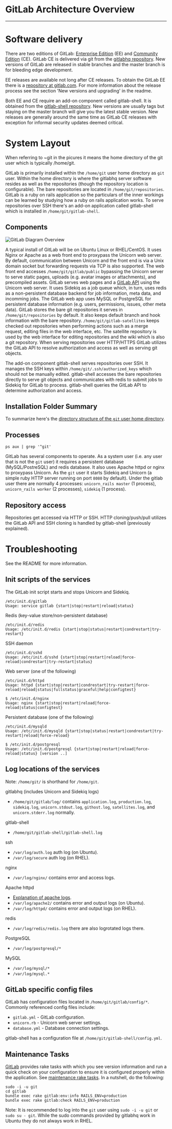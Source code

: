 # GitLab Architecture Overview
---

# Software delivery

There are two editions of GitLab: [Enterprise Edition](https://www.gitlab.com/gitlab-ee/) (EE) and [Community Edition](https://www.gitlab.com/gitlab-ce/) (CE).
GitLab CE is delivered via git from the [gitlabhq repository](https://gitlab.com/gitlab-org/gitlab-ce/tree/master).
New versions of GitLab are released in stable branches and the master branch is for bleeding edge development.

EE releases are available not long after CE releases.
To obtain the GitLab EE there is a [repository at gitlab.com](https://gitlab.com/subscribers/gitlab-ee).
For more information about the release process see the section 'New versions and upgrading' in the readme.

Both EE and CE require an add-on component called gitlab-shell.
It is obtained from the [gitlab-shell repository](https://gitlab.com/gitlab-org/gitlab-shell/tree/master).
New versions are usually tags but staying on the master branch will give you the latest stable version.
New releases are generally around the same time as GitLab CE releases with exception for informal security updates deemed critical.

# System Layout

When referring to ~git in the picures it means the home directory of the git user which is typically /home/git.

GitLab is primarily installed within the `/home/git` user home directory as `git` user.
Within the home directory is where the gitlabhq server software resides as well as the repositories (though the repository location is configurable).
The bare repositories are located in `/home/git/repositories`.
GitLab is a ruby on rails application so the particulars of the inner workings can be learned by studying how a ruby on rails application works.
To serve repositories over SSH there's an add-on application called gitlab-shell which is installed in `/home/git/gitlab-shell`.

## Components

![GitLab Diagram Overview](resources/gitlab_diagram_overview.png "GitLab Diagram Overview")

A typical install of GitLab will be on Ubuntu Linux or RHEL/CentOS.
It uses Nginx or Apache as a web front end to proxypass the Unicorn web server.
By default, communication between Unicorn and the front end is via a Unix domain socket but forwarding requests via TCP is also supported.
The web front end accesses `/home/git/gitlab/public` bypassing the Unicorn server to serve static pages, uploads (e.g. avatar images or attachments), and precompiled assets.
GitLab serves web pages and a [GitLab API](https://gitlab.com/gitlab-org/gitlab-ce/tree/master/doc/api) using the Unicorn web server.
It uses Sidekiq as a job queue which, in turn, uses redis as a non-persistent database backend for job information, meta data, and incomming jobs.
The GitLab web app uses MySQL or PostgreSQL for persistent database information (e.g. users, permissions, issues, other meta data).
GitLab stores the bare git repositories it serves in `/home/git/repositories` by default.
It also keeps default branch and hook information with the bare repository.
`/home/git/gitlab-satellites` keeps checked out repositories when performing actions such as a merge request, editing files in the web interface, etc.
The satellite repository is used by the web interface for editing repositories and the wiki which is also a git repository.
When serving repositories over HTTP/HTTPS GitLab utilizes the GitLab API to resolve authorization and access as well as serving git objects.

The add-on component gitlab-shell serves repositories over SSH.
It manages the SSH keys within `/home/git/.ssh/authorized_keys` which should not be manually edited.
gitlab-shell accesses the bare repositories directly to serve git objects and communicates with redis to submit jobs to Sidekiq for GitLab to process.
 gitlab-shell queries the GitLab API to determine authorization and access.

## Installation Folder Summary

To summarize here's the [directory structure of the `git` user home directory](../install/structure.md).


## Processes

    ps aux | grep '^git'

GitLab has several components to operate.
As a system user (i.e. any user that is not the `git` user) it requires a persistent database (MySQL/PostreSQL) and redis database.
It also uses Apache httpd or nginx to proxypass Unicorn.
As the `git` user it starts Sidekiq and Unicorn (a simple ruby HTTP server running on port `8080` by default).
Under the gitlab user there are normally 4 processes: `unicorn_rails master` (1 process), `unicorn_rails worker` (2 processes), `sidekiq` (1 process).

## Repository access

Repositories get accessed via HTTP or SSH.
HTTP cloning/push/pull utilizes the GitLab API and SSH cloning is handled by gitlab-shell (previously explained).

# Troubleshooting

See the README for more information.

## Init scripts of the services

The GitLab init script starts and stops Unicorn and Sidekiq.

```
/etc/init.d/gitlab 
Usage: service gitlab {start|stop|restart|reload|status}
```

Redis (key-value store/non-persistent database)

```
/etc/init.d/redis 
Usage: /etc/init.d/redis {start|stop|status|restart|condrestart|try-restart}
```

SSH daemon

```
/etc/init.d/sshd 
Usage: /etc/init.d/sshd {start|stop|restart|reload|force-reload|condrestart|try-restart|status}
```

Web server (one of the following)

```
/etc/init.d/httpd 
Usage: httpd {start|stop|restart|condrestart|try-restart|force-reload|reload|status|fullstatus|graceful|help|configtest}

$ /etc/init.d/nginx
Usage: nginx {start|stop|restart|reload|force-reload|status|configtest}
```

Persistent database (one of the following)

```
/etc/init.d/mysqld 
Usage: /etc/init.d/mysqld {start|stop|status|restart|condrestart|try-restart|reload|force-reload}

$ /etc/init.d/postgresql
Usage: /etc/init.d/postgresql {start|stop|restart|reload|force-reload|status} [version ..]
```

## Log locations of the services

Note: `/home/git/` is shorthand for `/home/git`.

gitlabhq (includes Unicorn and Sidekiq logs)

* `/home/git/gitlab/log/` contains `application.log`, `production.log`, `sidekiq.log`, `unicorn.stdout.log`, `githost.log`, `satellites.log`, and `unicorn.stderr.log` normally.

gitlab-shell

* `/home/git/gitlab-shell/gitlab-shell.log`

ssh

* `/var/log/auth.log` auth log (on Ubuntu).
* `/var/log/secure` auth log (on RHEL).

nginx

* `/var/log/nginx/` contains error and access logs.

Apache httpd

* [Explanation of apache logs](http://httpd.apache.org/docs/2.2/logs.html).
* `/var/log/apache2/` contains error and output logs (on Ubuntu).
* `/var/log/httpd/` contains error and output logs (on RHEL).

redis

* `/var/log/redis/redis.log` there are also logrotated logs there.

PostgreSQL

* `/var/log/postgresql/*`

MySQL

* `/var/log/mysql/*`
* `/var/log/mysql.*`

## GitLab specific config files

GitLab has configuration files located in `/home/git/gitlab/config/*`.
Commonly referenced config files include:

* `gitlab.yml` - GitLab configuration.
* `unicorn.rb` - Unicorn web server settings.
* `database.yml` - Database connection settings.

gitlab-shell has a configuration file at `/home/git/gitlab-shell/config.yml`.

## Maintenance Tasks

[GitLab](https://gitlab.com/gitlab-org/gitlab-ce/tree/master) provides rake tasks with which you see version information and run a quick check on your configuration to ensure it is configured properly within the application.
See [maintenance rake tasks](https://gitlab.com/gitlab-org/gitlab-ce/blob/master/doc/raketasks/maintenance.md).
In a nutshell, do the following:

```
sudo -i -u git
cd gitlab
bundle exec rake gitlab:env:info RAILS_ENV=production
bundle exec rake gitlab:check RAILS_ENV=production
```

Note: It is recommended to log into the `git` user using `sudo -i -u git` or `sudo su - git`.
While the sudo commands provided by gitlabhq work in Ubuntu they do not always work in RHEL.
